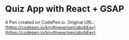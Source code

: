 # Quiz App with React + GSAP

A Pen created on CodePen.io. Original URL: [https://codepen.io/knyttneve/pen/abybEey](https://codepen.io/knyttneve/pen/abybEey).

